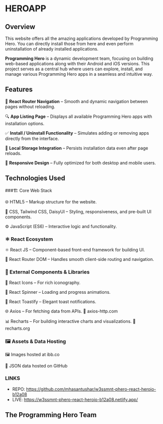 # HEROAPP

## Overview

This website offers all the amazing applications developed by Programming Hero. You can directly install those from here and even perform uninstallation of already installed applications.

<strong>Programming Hero</strong> is a dynamic development team, focusing on building web-based applications along with their Android and iOS versions. This project serves as a central hub where users can explore, install, and manage various Programming Hero apps in a seamless and intuitive way.

## Features

🧭 <strong>React Router Navigation</strong> – Smooth and dynamic navigation between pages without reloading.

🔍 <Strong>App Listing Page</Strong> – Displays all available Programming Hero apps with installation options.

✅ <strong>Install / Uninstall Functionality</strong> – Simulates adding or removing apps directly from the interface.

💾 <strong>Local Storage Integration</strong> – Persists installation data even after page reloads.

🎨 <strong>Responsive Design</strong> – Fully optimized for both desktop and mobile users.

## Technologies Used

###🏗️ Core Web Stack

🌐 HTML5 – Markup structure for the website.

🎨 CSS, Tailwind CSS, DaisyUI – Styling, responsiveness, and pre-built UI components.

⚙️ JavaScript (ES6) – Interactive logic and functionality.

### ⚛️ React Ecosystem

⚛️ React JS – Component-based front-end framework for building UI.

🧭 React Router DOM – Handles smooth client-side routing and navigation.

### 🧩 External Components & Libraries

🔣 React Icons – For rich iconography.

🔄 React Spinner – Loading and progress animations.

🔔 React Toastify – Elegant toast notifications.

🌐 Axios – For fetching data from APIs. 🔗 axios-http.com

📊 Recharts – For building interactive charts and visualizations. 🔗 recharts.org

### 🖼️ Assets & Data Hosting

🖼️ Images hosted at ibb.co

💾 JSON data hosted on GitHub

### LINKS
- REPO: https://github.com/mhasantushar/w3ssmnt-phero-react-heroio-b12a08
- LIVE: https://w3ssmnt-phero-react-heroio-b12a08.netlify.app/

## The Programming Hero Team